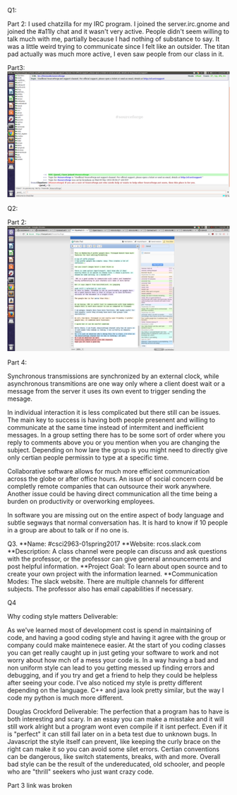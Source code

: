 Q1:

Part 2:
I used chatzilla for my IRC program. I joined the server.irc.gnome and joined the #a11ly chat and it wasn't very active. 
People didn't seem willing to talk much with me, partially because I had nothing of substance to say. It was a little
weird trying to communicate since I felt like an outsider. The titan pad actually was much more active, I 
even saw people from our class in it.

Part3:
![irc](screenshots/irc.png)

Q2:

Part 2:
![Titanpad](screenshots/titianpad.png)

Part 4:

Synchronous transmissions are synchronized by an external clock, while asynchronous
transmitions are one way only where a client doest wait or a message from the server it uses its own event to trigger sending the mesage.

In individual interaction it is less complicated but there still can be issues. The main key to success is having both people presenent and willing to communicate at the same time instead of intermitent and inefficient messages. In a group setting there has to be some sort of order where you reply to comments above you or you mention when you are changing the subject. Depending on how lare the group is you might need to directly give only certian people permissin to type at a specific time.

Collaborative software allows for much more efficient communication across the globe or after office hours. An issue of social concern could be completly remote companies that can outsource their work anywhere. Another issue could be having direct communication all the time being a burden on productivity or overworking employees.

In software you are missing out on the entire aspect of body language and subtle segways that normal conversation has. It is hard to know if 10 people in a group are about to talk or if no one is. 



Q3.
**Name: #csci2963-01spring2017
**Website: rcos.slack.com
**Description: A class channel were people can discuss and ask questions with the professor, or the professor can give general announcements and post helpful information.
**Project Goal: To learn about open source and to create your own project with the information learned.
**Communication Modes: The slack website. There are multiple channels for different subjects. The professor also has email capabilities if necessary.





Q4

Why coding style matters  Deliverable:

As we've learned most of development cost is spend in maintaining of code, and having a good 
coding style and having it agree with the group or company could make maintenece easier. At the start of you coding classes you can get really caught up in just geting your software to work and not worry about how mch of a mess your code is. In a way having a bad and non uniform style can lead to you getting messed up finding errors and debugging, and if you try and get a friend to help they could be helpless after seeing your code. I've also noticed my style is pretty different depending on the language. C++ and java look pretty similar, but the way I code my python is much more different.

Douglas Crockford Deliverable:
The perfection that a program has to have is both interesting and scary. In an essay you can make a misstake and it will still work alright but a program wont even compile if it isnt perfect. Even 
if it is "perfect" it can still fail later on in a beta test due to unknown bugs. In Javascript the style itself can prevent, like keeping the curly brace on the right can make it so you can 
avoid some silet errors. Certian conventions can be dangerous, like switch statements, breaks, with and more. Overall bad style can be the result of the undereducated, old schooler, and people who 
are "thrill" seekers who just want crazy code.

Part 3 link was broken